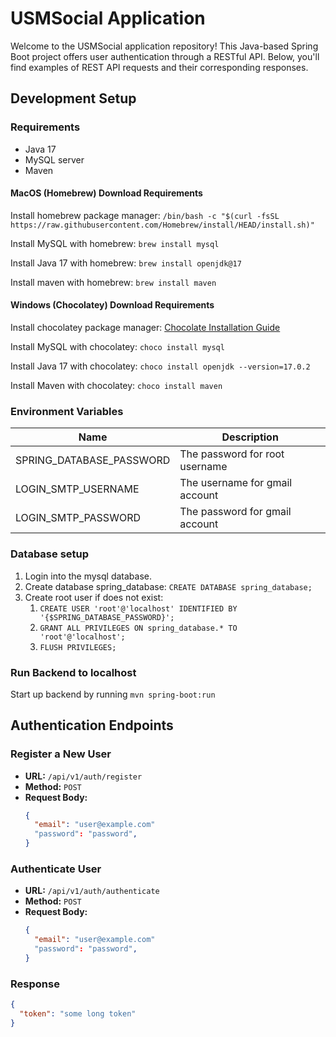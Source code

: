 # USMSocial Application

Welcome to the USMSocial application repository! This Java-based Spring Boot project offers user authentication through a RESTful API. Below, you'll find examples of REST API requests and their corresponding responses.

## Development Setup

### Requirements

- Java 17
- MySQL server
- Maven

#### MacOS (Homebrew) Download Requirements

Install homebrew package manager: `/bin/bash -c "$(curl -fsSL https://raw.githubusercontent.com/Homebrew/install/HEAD/install.sh)"`

Install MySQL with homebrew: `brew install mysql`

Install Java 17 with homebrew: `brew install openjdk@17 `

Install maven with homebrew: `brew install maven`

#### Windows (Chocolatey) Download Requirements

Install chocolatey package manager: [Chocolate Installation Guide](https://chocolatey.org/install)

Install MySQL with chocolatey: `choco install mysql`

Install Java 17 with chocolatey: `choco install openjdk --version=17.0.2`

Install Maven with chocolatey: `choco install maven`

### Environment Variables

| Name                     | Description                    |
| ------------------------ | ------------------------------ |
| SPRING_DATABASE_PASSWORD | The password for root username |
| LOGIN_SMTP_USERNAME      | The username for gmail account |
| LOGIN_SMTP_PASSWORD      | The password for gmail account |

### Database setup

1. Login into the mysql database.
2. Create database spring_database: `CREATE DATABASE spring_database;`
3. Create root user if does not exist: 
    1. `CREATE USER 'root'@'localhost' IDENTIFIED BY '{$SPRING_DATABASE_PASSWORD}';`
    2. `GRANT ALL PRIVILEGES ON spring_database.* TO 'root'@'localhost';`
    3. `FLUSH PRIVILEGES;`

### Run Backend to localhost

Start up backend by running `mvn spring-boot:run`

## Authentication Endpoints

### Register a New User

- **URL:** `/api/v1/auth/register`
- **Method:** `POST`
- **Request Body:**
  ```json
  {
    "email": "user@example.com"
    "password": "password",
  }
  ```
### Authenticate User
- **URL:** `/api/v1/auth/authenticate`
- **Method:** `POST`
- **Request Body:**
  ```json
  {
    "email": "user@example.com"
    "password": "password",
  }
  ```
### Response
```json
{
  "token": "some long token"
}
```

